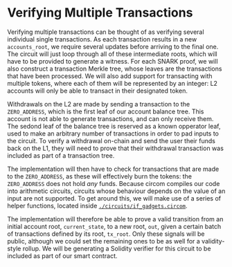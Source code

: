 # Verifying Multiple Transactions

Verifying multiple transactions can be thought of as verifying several individual single transactions. As each transaction results in a new `accounts_root`, we require several updates before arriving to the final one. The circuit will just loop through all of these intermediate roots, which will have to be provided to generate a witness. For each SNARK proof, we will also construct a transaction Merkle tree, whose leaves are the transactions that have been processed. We will also add support for transacting with multiple tokens, where each of them will be represented by an integer: L2 accounts will only be able to transact in their designated token.

Withdrawals on the L2 are made by sending a transaction to the `ZERO_ADDRESS`, which is the first leaf of our account balance tree. This account is not able to generate transactions, and can only receive them. The sedond leaf of the balance tree is reserved as a known opperator leaf, used to make an arbitrary number of transactions in order to pad inputs to the circuit. To verify a withdrawal on-chain and send the user their funds back on the L1, they will need to prove that their withdrawal transaction was included as part of a transaction tree. 

The implementation will then have to check for transactions that are made to the `ZERO_ADDRESS`, as these will effectively burn the tokens: the `ZERO_ADDRESS` does not hold _any_ funds. Because circom compiles our code into arithmetic circuits, circuits whose behaviour depends on the value of an input are not supported. To get around this, we will make use of a series of helper functions, located inside [`./circuits/if_gadgets.circom`](./circuits/if_gadgets.circom). 

The implementation will therefore be able to prove a valid transition from an initial account root, `current_state`, to a new root, `out`, given a certain batch of transactions defined by its root, `tx_root`. Only these signals will be public, although we could set the remaining ones to be as well for a validity-style rollup. We will be generating a Solidity verifier for this circuit to be included as part of our smart contract.